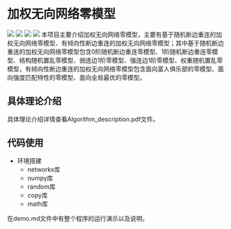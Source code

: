 # 加权无向网络零模型
![](https://img.shields.io/badge/python-3.8-blue) ![](https://img.shields.io/badge/version-1.0-orange) ![](https://img.shields.io/badge/networkx-2.5-yellow) ![](https://img.shields.io/badge/numpy-1.19.1-%234169E1)
本项目主要介绍加权无向网络零模型，主要有基于随机断边重连的加权无向网络零模型、有倾向性断边重连的加权无向网络零模型；其中基于随机断边重连的加权无向网络零模型包含0阶随机断边重连零模型、1阶随机断边重连零模型、结构随机置乱零模型、弱连边1阶零模型、强连边1阶零模型、权重随机置乱零模型，有倾向性断边重连的加权无向网络零模型包含面向富人俱乐部的零模型、面向强度匹配特性的零模型、面向全局最优的零模型。
## 具体理论介绍
具体理论介绍详情查看Algorithm_description.pdf文件。
## 代码使用
* 环境搭建  
   *  networkx库
   *  numpy库
   *  random库
   *  copy库
   *  math库

在demo.md文件中有整个程序的运行演示以及说明。
